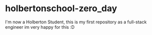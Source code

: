 # holbertonschool-zero_day
I'm now a Holberton Student, this is my first repository as a full-stack engineer im very happy for this :D
